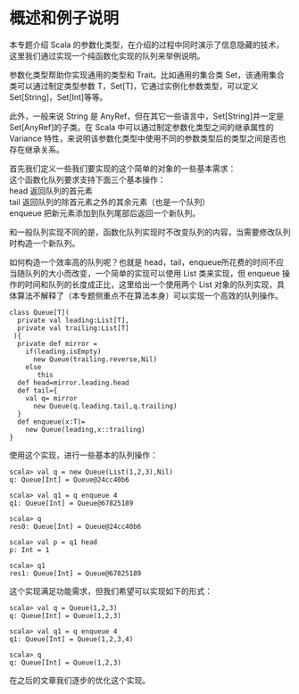 # 概述和例子说明 #
本专题介绍 Scala 的参数化类型，在介绍的过程中同时演示了信息隐藏的技术，这里我们通过实现一个纯函数化实现的队列来举例说明。

参数化类型帮助你实现通用的类型和 Trait。比如通用的集合类 Set，该通用集合类可以通过制定类型参数 T，Set[T]，它通过实例化参数类型，可以定义 Set[String]，Set[Int]等等。

此外，一般来说  String 是 AnyRef，但在其它一些语言中，Set[String]并一定是 Set[AnyRef]的子类。在 Scala 中可以通过制定参数化类型之间的继承属性的 Variance 特性，来说明该参数化类型中使用不同的参数类型后的类型之间是否也存在继承关系。

首先我们定义一些我们要实现的这个简单的对象的一些基本需求：  
这个函数化队列要求支持下面三个基本操作：  
head 返回队列的首元素    
tail 返回队列的除首元素之外的其余元素（也是一个队列）  
enqueue 把新元素添加到队列尾部后返回一个新队列。  

和一般队列实现不同的是，函数化队列实现时不改变队列的内容，当需要修改队列时构造一个新队列。

如何构造一个效率高的队列呢？也就是 head，tail，enqueue所花费的时间不应当随队列的大小而改变，一个简单的实现可以使用 List 类来实现，但 enqueue 操作的时间和队列的长度成正比，这里给出一个使用两个 List 对象的队列实现，具体算法不解释了（本专题侧重点不在算法本身）可以实现一个高效的队列操作。

```
class Queue[T](
  private val leading:List[T],
  private val trailing:List[T]
 ){
  private def mirror =
    if(leading.isEmpty)
      new Queue(trailing.reverse,Nil)
    else
       this
  def head=mirror.leading.head
  def tail={
    val q= mirror
      new Queue(q.leading.tail,q.trailing)
  }
  def enqueue(x:T)=
    new Queue(leading,x::trailing)
}
```

使用这个实现，进行一些基本的队列操作：

```
scala> val q = new Queue(List(1,2,3),Nil)
q: Queue[Int] = Queue@24cc40b6
```

```
scala> val q1 = q enqueue 4
q1: Queue[Int] = Queue@67825189
```

```
scala> q
res0: Queue[Int] = Queue@24cc40b6
```

```
scala> val p = q1 head
p: Int = 1
```

```
scala> q1
res1: Queue[Int] = Queue@67825189
```

这个实现满足功能需求，但我们希望可以实现如下的形式：

```
scala> val q = Queue(1,2,3)
q: Queue[Int] = Queue(1,2,3)
```

```
scala> val q1 = q enqueue 4
q1: Queue[Int] = Queue(1,2,3,4)
```

```
scala> q
q: Queue[Int] = Queue(1,2,3)
```

在之后的文章我们逐步的优化这个实现。
